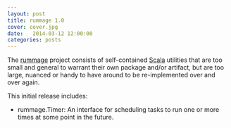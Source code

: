 ```yaml
---
layout: post
title: rummage 1.0
cover: cover.jpg
date:   2014-03-12 12:00:00
categories: posts
---
```


The [rummage](/rummage/) project consists of self-contained [Scala](http://www.scala-lang.org/) utilities that are too small and general to warrant their own package and/or artifact, but are too large, nuanced or handy to have around to be re-implemented over and over again.

This initial release includes:

 - rummage.Timer: An interface for scheduling tasks to run one or more times at some point in the future.